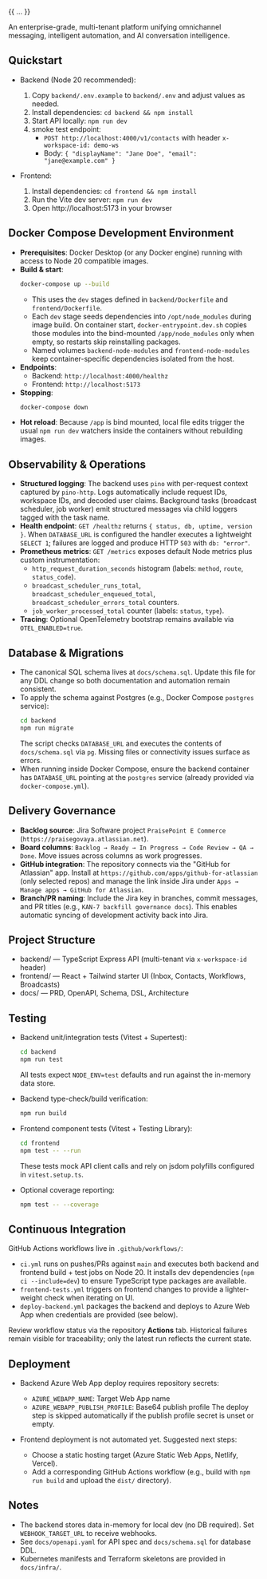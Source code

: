 {{ ... }}

An enterprise-grade, multi-tenant platform unifying omnichannel messaging, intelligent automation, and AI conversation intelligence.

## Quickstart

- Backend (Node 20 recommended):
  1) Copy `backend/.env.example` to `backend/.env` and adjust values as needed.
  2) Install dependencies: `cd backend && npm install`
  3) Start API locally: `npm run dev`
  4) smoke test endpoint:
     - `POST http://localhost:4000/v1/contacts` with header `x-workspace-id: demo-ws`
     - Body: `{ "displayName": "Jane Doe", "email": "jane@example.com" }`

- Frontend:
  1) Install dependencies: `cd frontend && npm install`
  2) Run the Vite dev server: `npm run dev`
  3) Open http://localhost:5173 in your browser

## Docker Compose Development Environment

- **Prerequisites**: Docker Desktop (or any Docker engine) running with access to Node 20 compatible images.
- **Build & start**:
  ```bash
  docker-compose up --build
  ```
  - This uses the `dev` stages defined in `backend/Dockerfile` and `frontend/Dockerfile`.
  - Each `dev` stage seeds dependencies into `/opt/node_modules` during image build. On container start, `docker-entrypoint.dev.sh` copies those modules into the bind-mounted `/app/node_modules` only when empty, so restarts skip reinstalling packages.
  - Named volumes `backend-node-modules` and `frontend-node-modules` keep container-specific dependencies isolated from the host.
- **Endpoints**:
  - Backend: `http://localhost:4000/healthz`
  - Frontend: `http://localhost:5173`
- **Stopping**:
  ```bash
  docker-compose down
  ```
- **Hot reload**: Because `/app` is bind mounted, local file edits trigger the usual `npm run dev` watchers inside the containers without rebuilding images.

## Observability & Operations

- **Structured logging**: The backend uses `pino` with per-request context captured by `pino-http`. Logs automatically include request IDs, workspace IDs, and decoded user claims. Background tasks (broadcast scheduler, job worker) emit structured messages via child loggers tagged with the task name.
- **Health endpoint**: `GET /healthz` returns `{ status, db, uptime, version }`. When `DATABASE_URL` is configured the handler executes a lightweight `SELECT 1`; failures are logged and produce HTTP `503` with `db: "error"`.
- **Prometheus metrics**: `GET /metrics` exposes default Node metrics plus custom instrumentation:
  - `http_request_duration_seconds` histogram (labels: `method`, `route`, `status_code`).
  - `broadcast_scheduler_runs_total`, `broadcast_scheduler_enqueued_total`, `broadcast_scheduler_errors_total` counters.
  - `job_worker_processed_total` counter (labels: `status`, `type`).
- **Tracing**: Optional OpenTelemetry bootstrap remains available via `OTEL_ENABLED=true`.

## Database & Migrations

- The canonical SQL schema lives at `docs/schema.sql`. Update this file for any DDL change so both documentation and automation remain consistent.
- To apply the schema against Postgres (e.g., Docker Compose `postgres` service):
  ```bash
  cd backend
  npm run migrate
  ```
  The script checks `DATABASE_URL` and executes the contents of `docs/schema.sql` via `pg`. Missing files or connectivity issues surface as errors.
- When running inside Docker Compose, ensure the backend container has `DATABASE_URL` pointing at the `postgres` service (already provided via `docker-compose.yml`).

## Delivery Governance

- **Backlog source**: Jira Software project `PraisePoint E Commerce` (`https://praisegovaya.atlassian.net`).
- **Board columns**: `Backlog → Ready → In Progress → Code Review → QA → Done`. Move issues across columns as work progresses.
- **GitHub integration**: The repository connects via the "GitHub for Atlassian" app. Install at `https://github.com/apps/github-for-atlassian` (only selected repos) and manage the link inside Jira under `Apps → Manage apps → GitHub for Atlassian`.
- **Branch/PR naming**: Include the Jira key in branches, commit messages, and PR titles (e.g., `KAN-7 backfill governance docs`). This enables automatic syncing of development activity back into Jira.

## Project Structure

- backend/ — TypeScript Express API (multi-tenant via `x-workspace-id` header)
- frontend/ — React + Tailwind starter UI (Inbox, Contacts, Workflows, Broadcasts)
- docs/ — PRD, OpenAPI, Schema, DSL, Architecture

## Testing

- Backend unit/integration tests (Vitest + Supertest):
  ```bash
  cd backend
  npm run test
  ```
  All tests expect `NODE_ENV=test` defaults and run against the in-memory data store.

- Backend type-check/build verification:
  ```bash
  npm run build
  ```

- Frontend component tests (Vitest + Testing Library):
  ```bash
  cd frontend
  npm test -- --run
  ```
  These tests mock API client calls and rely on jsdom polyfills configured in `vitest.setup.ts`.

- Optional coverage reporting:
  ```bash
  npm test -- --coverage
  ```

## Continuous Integration

GitHub Actions workflows live in `.github/workflows/`:

- `ci.yml` runs on pushes/PRs against `main` and executes both backend and frontend build + test jobs on Node 20. It installs dev dependencies (`npm ci --include=dev`) to ensure TypeScript type packages are available.
- `frontend-tests.yml` triggers on frontend changes to provide a lighter-weight check when iterating on UI.
- `deploy-backend.yml` packages the backend and deploys to Azure Web App when credentials are provided (see below).

Review workflow status via the repository **Actions** tab. Historical failures remain visible for traceability; only the latest run reflects the current state.

## Deployment

- Backend Azure Web App deploy requires repository secrets:
  - `AZURE_WEBAPP_NAME`: Target Web App name
  - `AZURE_WEBAPP_PUBLISH_PROFILE`: Base64 publish profile
  The deploy step is skipped automatically if the publish profile secret is unset or empty.

- Frontend deployment is not automated yet. Suggested next steps:
  - Choose a static hosting target (Azure Static Web Apps, Netlify, Vercel).
  - Add a corresponding GitHub Actions workflow (e.g., build with `npm run build` and upload the `dist/` directory).

## Notes

- The backend stores data in-memory for local dev (no DB required). Set `WEBHOOK_TARGET_URL` to receive webhooks.
- See `docs/openapi.yaml` for API spec and `docs/schema.sql` for database DDL.
- Kubernetes manifests and Terraform skeletons are provided in `docs/infra/`.
